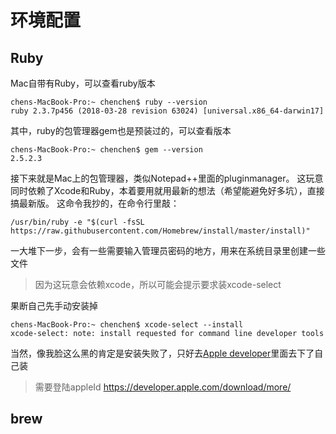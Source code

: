 # 环境配置

## Ruby
Mac自带有Ruby，可以查看ruby版本
```
chens-MacBook-Pro:~ chenchen$ ruby --version
ruby 2.3.7p456 (2018-03-28 revision 63024) [universal.x86_64-darwin17]
```
其中，ruby的包管理器gem也是预装过的，可以查看版本
```
chens-MacBook-Pro:~ chenchen$ gem --version
2.5.2.3
```
接下来就是Mac上的包管理器，类似Notepad++里面的pluginmanager。
这玩意同时依赖了Xcode和Ruby，本着要用就用最新的想法（希望能避免好多坑），直接搞最新版。
这命令我抄的，在命令行里敲：
```
/usr/bin/ruby -e "$(curl -fsSL https://raw.githubusercontent.com/Homebrew/install/master/install)" 
```
一大堆下一步，会有一些需要输入管理员密码的地方，用来在系统目录里创建一些文件
> 因为这玩意会依赖xcode，所以可能会提示要求装xcode-select

果断自己先手动安装掉
```
chens-MacBook-Pro:~ chenchen$ xcode-select --install
xcode-select: note: install requested for command line developer tools
```
当然，像我脸这么黑的肯定是安装失败了，只好去[Apple developer](https://developer.apple.com/download/more/)里面去下了自己装
>需要登陆appleId
>https://developer.apple.com/download/more/


## brew
